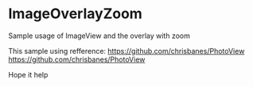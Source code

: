 # ImageOverlayZoom
Sample usage of ImageView and the overlay with zoom

This sample using refference:
https://github.com/chrisbanes/PhotoView
https://github.com/chrisbanes/PhotoView

Hope it help
